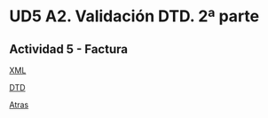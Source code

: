 # UD5 A2. Validación DTD. 2ª parte

## Actividad 5 - Factura

[XML](./Factura.xml)

[DTD](./Factura.dtd)

[Atras](../README.md)